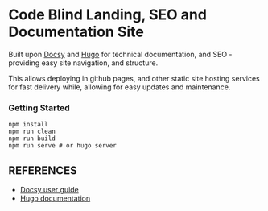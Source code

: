 # Code Blind Landing, SEO and Documentation Site


Built upon [Docsy](https://docsy.dev/docs) and [Hugo](https://gohugo.io/documentation/) for technical documentation, and SEO - providing easy site navigation, and structure. 

This allows deploying in github pages, and other static site hosting services for fast delivery while, allowing for easy updates and maintenance.

### Getting Started

```console
npm install
npm run clean
npm run build
npm run serve # or hugo server
```


## REFERENCES
* [Docsy user guide](https://docsy.dev/docs)
* [Hugo documentation](https://gohugo.io/documentation/)
